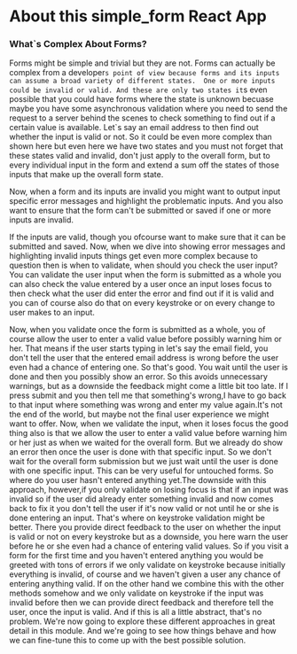 # About this simple_form React App

### What`s Complex About Forms?

Forms might be simple and trivial but they are not.
Forms can actually be complex from a developer`s point of view because forms and its inputs can assume a broad variety of different states. 
One or more inputs could be invalid or valid.
And these are only two states it`s even possible that you could have forms where the state is unknown becuase maybe you have some asynchronous validation
where you need to send the request to a server behind the scenes to check something to find out if a certain value is available.
Let`s say an email address to then find out whether the input is valid or not.
So it could be even more complex than shown here but even here we have two states and you must not forget that these states valid and invalid, don't just apply to the overall form, but to every individual input in the form and extend a sum off the states of those inputs that make up the overall form state.

Now, when a form and its inputs are invalid you might want to output input specific error messages and highlight the problematic inputs. And you also want to ensure that the form can't be submitted or saved if one or more inputs are invalid.

If the inputs are valid, though you ofcourse want to make sure
that it can be submitted and saved. Now, when we dive into showing error messages and highlighting invalid inputs things get even more complex because to question then is when to validate, when should you check the user input?
You can validate the user input when the form is submitted as a whole you can also check the value entered by a user once an input loses focus to then check what the user did enter the error and find out if it is valid and you can of course also do that on every keystroke or on every change to user makes to an input.

Now, when you validate once the form is submitted as a whole, you of course allow the user to enter a valid value before possibly warning him or her. That means if the user starts typing in let's say the email field, you don't tell the user that the entered email address is wrong before the user even had a chance of entering one. So that's good. You wait until the user is done and then you possibly show an error. So this avoids unnecessary warnings, but as a downside the feedback might come a little bit too late. If I press submit and you then tell me that something's wrong,I have to go back to that input where something was wrong and enter my value again.It's not the end of the world, but maybe not the final user experience we might want to offer. Now, when we validate the input, when it loses focus the good thing also is that we allow the user to enter a valid value before warning him or her just as when we waited for the overall form. But we already do show an error then once the user is done with that specific input. So we don't wait for the overall form submission but we just wait until the user is done with one specific input.
This can be very useful for untouched forms. So where do you user hasn't entered anything yet.The downside with this approach, however,if you only validate on losing focus is that if an input was invalid so if the user did already enter something invalid and now comes back to fix it you don't tell the user if it's now valid or not until he or she is done entering an input.
That's where on keystroke validation might be better. There you provide direct feedback to the user on whether the input is valid or not on every keystroke
but as a downside, you here warn the user before he or she even had a chance of entering valid values. So if you visit a form for the first time
and you haven't entered anything you would be greeted with tons of errors
if we only validate on keystroke because initially everything is invalid, of course and we haven't given a user any chance of entering anything valid.
If on the other hand we combine this with the other methods somehow and we only validate on keystroke if the input was invalid before then we can provide direct feedback and therefore tell the user, once the input is valid. And if this is all a little abstract, that's no problem. We're now going to explore these different approaches in great detail in this module. And we're going to see how things behave and how we can fine-tune this to come up with the best possible solution.
